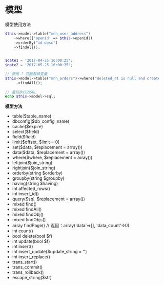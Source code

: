 # 模型

模型使用方法

```php
$this->model->table("mnh_user_address")
    ->where(['openid' => $this->openid])
    ->orderBy("id desc")
    ->findAll();
    

$date1 = '2017-04-25 16:00:25';
$date2 = '2017-05-25 16:00:25';

// 使用 ? 匹配替换变量
$this->model->table("mnh_orders")->where("deleted_at is null and created_at > ? and created_at <= ?", [$date1, $date2])
     ->findAll();
     
// 最后执行的SQL     
echo $this->model->sql;     
```



**模型方法**

* table\($table\_name\)
* dbconfig\($db\_config\_name\)
* cache\($expire\)
* select\($field\)
* field\($field\)
* limit\($offset, $limit = 0\)
* set\($data, $replacement = array\(\)\)
* data\($data, $replacement = array\(\)\)
* where\($where, $replacement = array\(\)\)
* leftjoin\($join\_string\)
* rightjoin\($join\_string\)
* orderby\(string $orderby\)
* groupby\(string $groupby\)
* having\(string $having\)
* int affected\_rows\(\)
* int insert\_id\(\)
* query\($sql, $replacement = array\(\)\)
* mixed find\(\)
* mixed findAll\(\)
* mixed findObj\(\)
* mixed findObjs\(\)
* array findPage\(\)  // 返回：array\('data'=&gt;\[\], 'data\_count'=&gt;0\)
* int count\(\)
* bool delete\(bool $f\)
* int update\(bool $f\)
* int insert\(\)
* int insert\_update\($update\_string = ''\)
* int insert\_replace\(\)
* trans\_start\(\)
* trans\_commit\(\)
* trans\_rollback\(\)
* escape\_string\($str\)





